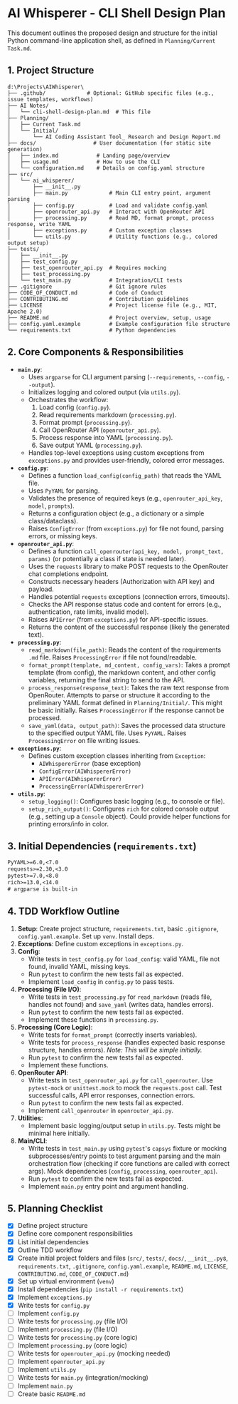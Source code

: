 # AI Whisperer - CLI Shell Design Plan

This document outlines the proposed design and structure for the initial Python command-line application shell, as defined in `Planning/Current Task.md`.

## 1. Project Structure

```text
d:\Projects\AIWhisperer\
├── .github/             # Optional: GitHub specific files (e.g., issue templates, workflows)
├── AI Notes/
│   └── cli-shell-design-plan.md  # This file
├── Planning/
│   ├── Current Task.md
│   └── Initial/
│       └── AI Coding Assistant Tool_ Research and Design Report.md
├── docs/                  # User documentation (for static site generation)
│   ├── index.md            # Landing page/overview
│   ├── usage.md            # How to use the CLI
│   └── configuration.md    # Details on config.yaml structure
├── src/
│   └── ai_whisperer/
│       ├── __init__.py
│       ├── main.py             # Main CLI entry point, argument parsing
│       ├── config.py           # Load and validate config.yaml
│       ├── openrouter_api.py   # Interact with OpenRouter API
│       ├── processing.py       # Read MD, format prompt, process response, write YAML
│       ├── exceptions.py       # Custom exception classes
│       └── utils.py            # Utility functions (e.g., colored output setup)
├── tests/
│   ├── __init__.py
│   ├── test_config.py
│   ├── test_openrouter_api.py  # Requires mocking
│   ├── test_processing.py
│   └── test_main.py            # Integration/CLI tests
├── .gitignore                  # Git ignore rules
├── CODE_OF_CONDUCT.md          # Code of Conduct
├── CONTRIBUTING.md             # Contribution guidelines
├── LICENSE                     # Project license file (e.g., MIT, Apache 2.0)
├── README.md                   # Project overview, setup, usage
├── config.yaml.example         # Example configuration file structure
└── requirements.txt            # Python dependencies
```

## 2. Core Components & Responsibilities

* **`main.py`**:
  * Uses `argparse` for CLI argument parsing (`--requirements`, `--config`, `--output`).
  * Initializes logging and colored output (via `utils.py`).
  * Orchestrates the workflow:
    1. Load config (`config.py`).
    2. Read requirements markdown (`processing.py`).
    3. Format prompt (`processing.py`).
    4. Call OpenRouter API (`openrouter_api.py`).
    5. Process response into YAML (`processing.py`).
    6. Save output YAML (`processing.py`).
  * Handles top-level exceptions using custom exceptions from `exceptions.py` and provides user-friendly, colored error messages.
* **`config.py`**:
  * Defines a function `load_config(config_path)` that reads the YAML file.
  * Uses `PyYAML` for parsing.
  * Validates the presence of required keys (e.g., `openrouter_api_key`, `model`, `prompts`).
  * Returns a configuration object (e.g., a dictionary or a simple class/dataclass).
  * Raises `ConfigError` (from `exceptions.py`) for file not found, parsing errors, or missing keys.
* **`openrouter_api.py`**:
  * Defines a function `call_openrouter(api_key, model, prompt_text, params)` (or potentially a class if state is needed later).
  * Uses the `requests` library to make POST requests to the OpenRouter chat completions endpoint.
  * Constructs necessary headers (Authorization with API key) and payload.
  * Handles potential `requests` exceptions (connection errors, timeouts).
  * Checks the API response status code and content for errors (e.g., authentication, rate limits, invalid model).
  * Raises `APIError` (from `exceptions.py`) for API-specific issues.
  * Returns the content of the successful response (likely the generated text).
* **`processing.py`**:
  * `read_markdown(file_path)`: Reads the content of the requirements `.md` file. Raises `ProcessingError` if file not found/readable.
  * `format_prompt(template, md_content, config_vars)`: Takes a prompt template (from config), the markdown content, and other config variables, returning the final string to send to the API.
  * `process_response(response_text)`: Takes the raw text response from OpenRouter. Attempts to parse or structure it according to the preliminary YAML format defined in `Planning/Initial/`. This might be basic initially. Raises `ProcessingError` if the response cannot be processed.
  * `save_yaml(data, output_path)`: Saves the processed data structure to the specified output YAML file. Uses `PyYAML`. Raises `ProcessingError` on file writing issues.
* **`exceptions.py`**:
  * Defines custom exception classes inheriting from `Exception`:
    * `AIWhispererError` (base exception)
    * `ConfigError(AIWhispererError)`
    * `APIError(AIWhispererError)`
    * `ProcessingError(AIWhispererError)`
* **`utils.py`**:
  * `setup_logging()`: Configures basic logging (e.g., to console or file).
  * `setup_rich_output()`: Configures `rich` for colored console output (e.g., setting up a `Console` object). Could provide helper functions for printing errors/info in color.

## 3. Initial Dependencies (`requirements.txt`)

```txt
PyYAML>=6.0,<7.0
requests>=2.30,<3.0
pytest>=7.0,<8.0
rich>=13.0,<14.0
# argparse is built-in
```

## 4. TDD Workflow Outline

1. **Setup**: Create project structure, `requirements.txt`, basic `.gitignore`, `config.yaml.example`. Set up `venv`. Install deps.
2. **Exceptions**: Define custom exceptions in `exceptions.py`.
3. **Config**:
   * Write tests in `test_config.py` for `load_config`: valid YAML, file not found, invalid YAML, missing keys.
   * Run `pytest` to confirm the new tests fail as expected.
   * Implement `load_config` in `config.py` to pass tests.
4. **Processing (File I/O)**:
   * Write tests in `test_processing.py` for `read_markdown` (reads file, handles not found) and `save_yaml` (writes data, handles errors).
   * Run `pytest` to confirm the new tests fail as expected.
   * Implement these functions in `processing.py`.
5. **Processing (Core Logic)**:
   * Write tests for `format_prompt` (correctly inserts variables).
   * Write tests for `process_response` (handles expected basic response structure, handles errors). *Note: This will be simple initially.*
   * Run `pytest` to confirm the new tests fail as expected.
   * Implement these functions.
6. **OpenRouter API**:
   * Write tests in `test_openrouter_api.py` for `call_openrouter`. Use `pytest-mock` or `unittest.mock` to mock the `requests.post` call. Test successful calls, API error responses, connection errors.
   * Run `pytest` to confirm the new tests fail as expected.
   * Implement `call_openrouter` in `openrouter_api.py`.
7. **Utilities**:
   * Implement basic logging/output setup in `utils.py`. Tests might be minimal here initially.
8. **Main/CLI**:
   * Write tests in `test_main.py` using `pytest`'s `capsys` fixture or mocking subprocesses/entry points to test argument parsing and the main orchestration flow (checking if core functions are called with correct args). Mock dependencies (`config`, `processing`, `openrouter_api`).
   * Run `pytest` to confirm the new tests fail as expected.
   * Implement `main.py` entry point and argument handling.

## 5. Planning Checklist

* [x] Define project structure
* [x] Define core component responsibilities
* [x] List initial dependencies
* [x] Outline TDD workflow
* [x] Create initial project folders and files (`src/`, `tests/`, `docs/`, `__init__.py`s, `requirements.txt`, `.gitignore`, `config.yaml.example`, `README.md`, `LICENSE`, `CONTRIBUTING.md`, `CODE_OF_CONDUCT.md`)
* [x] Set up virtual environment (`venv`)
* [x] Install dependencies (`pip install -r requirements.txt`)
* [x] Implement `exceptions.py`
* [x] Write tests for `config.py`
* [ ] Implement `config.py`
* [ ] Write tests for `processing.py` (file I/O)
* [ ] Implement `processing.py` (file I/O)
* [ ] Write tests for `processing.py` (core logic)
* [ ] Implement `processing.py` (core logic)
* [ ] Write tests for `openrouter_api.py` (mocking needed)
* [ ] Implement `openrouter_api.py`
* [ ] Implement `utils.py`
* [ ] Write tests for `main.py` (integration/mocking)
* [ ] Implement `main.py`
* [ ] Create basic `README.md`
